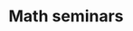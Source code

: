 ---
git: https://github.com/roed314/seminars
logohandle: mathseminars
sort: mathseminars
title: Math seminars
website: https://mathseminars.org/
---